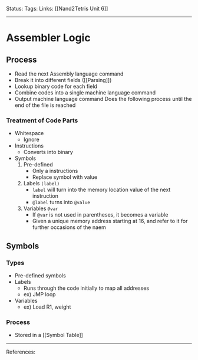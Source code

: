 Status:
Tags:
Links: [[Nand2Tetris Unit 6]]
___
# Assembler Logic
## Process
- Read the next Assembly language command
- Break it into different fields ([[Parsing]])
- Lookup binary code for each field
- Combine codes into a single machine language command
- Output machine language command
Does the following process until the end of the file is reached
### Treatment of Code Parts
- Whitespace
	- Ignore
- Instructions
	- Converts into binary
- Symbols
	1. Pre-defined
		- Only a instructions
		- Replace symbol with value
	2. Labels `(label)`
		- `label` will turn into the memory location value of the next instruction
		- `@label` turns into `@value`
	3. Variables `@var`
		- If `@var` is not used in parentheses, it becomes a variable
		- Given a unique memory address starting at 16, and refer to it for further occasions of the naem
## Symbols
### Types
- Pre-defined symbols
- Labels
	- Runs through the code initially to map all addresses
	-	ex) JMP loop
- Variables
	- ex) Load R1, weight
### Process
- Stored in a [[Symbol Table]]
___
References: